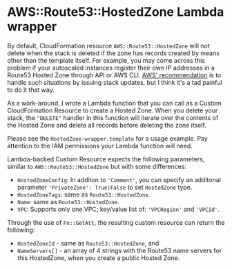 # AWS::Route53::HostedZone Lambda wrapper

By default, CloudFormation resource `AWS::Route53::HostedZone` will not delete when the stack is deleted if the zone has records created by means other than the template itself. For example, you may come across this problem if your autoscaled instances register their own IP addresses in a Route53 Hosted Zone through API or AWS CLI. [AWS' recommendation](https://forums.aws.amazon.com/thread.jspa?threadID=148764) is to handle such situations by issuing stack updates, but I think it's a tad painful to do it that way.

As a work-around, I wrote a Lambda function that you can call as a Custom CloudFormation Resource to create a Hosted Zone. When you delete your stack, the `"DELETE"` handler in this function will iterate over the contents of the Hosted Zone and delete all records before deleting the zone itself.

Please see the `HostedZone-wrapper.template` for a usage example. Pay attention to the IAM permissions your Lambda function will need.

Lambda-backed Custom Resource expects the following parameters, similar to `AWS::Route53::HostedZone` but with some differences:

- `HostedZoneConfig`: In additon to `'Comment'`, you can specify an additonal parameter `'PrivateZone': True|False` to set `HostedZone` type.
- `HostedZoneTags`: same as `Route53::HostedZone`.
- `Name`: same as `Route53::HostedZone`.
- `VPC`: Supports only one VPC; key/value list of: `'VPCRegion'` and `'VPCId'`.

Through the use of `Fn::GetAtt`, the resulting custom resource can return the following:

- `HostedZoneId` - same as `Route53::HostedZone`, and
- `NameServers[]` - an array of 4 strings with the Route53 name servers for this HostedZone, when you create a public Hosted Zone.
